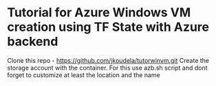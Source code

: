 # Tutorial for Azure Windows VM creation using TF State with Azure backend

Clone this repo - https://github.com/jkoudela/tutorwinvm.git
Create the storage account with the container. For this use azb.sh script and dont forget to customize at least the location and the name
